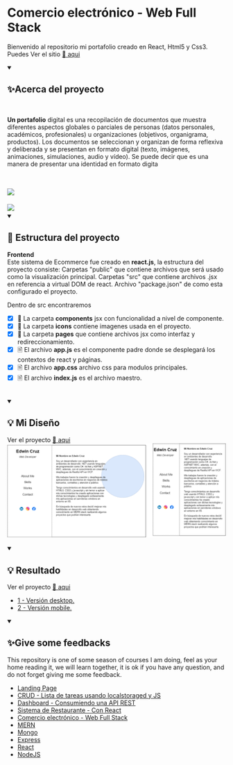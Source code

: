# Comercio electrónico - Web Full Stack
Bienvenido al repositorio mi portafolio creado en React, Html5 y Css3.
<br>
Puedes Ver el sitio <a href="https://ucamp-ecommerce-client.onrender.com/">🔗 aqui</a>

<details open="">
  <summary><h2>✨Acerca del proyecto</h2></summary>
  <br>
<p dir="auto">
    <b>Un portafolio</b> digital es una recopilación de documentos que muestra diferentes aspectos globales o parciales de personas (datos personales, académicos, profesionales) u organizaciones (objetivos, organigrama, productos). Los documentos se seleccionan y organizan de forma reflexiva y deliberada y se presentan en formato digital (texto, imágenes, animaciones, simulaciones, audio y vídeo). Se puede decir que es una manera de presentar una identidad en formato digita
</p>
<br><br>
<img src="https://github.com/EdwinCruz13/Ucamp-Ecommerce/blob/main/othersFile/images/React-App.png?raw=true" />
<br><br>
<img src="https://github.com/EdwinCruz13/Ucamp-Ecommerce/blob/main/othersFile/images/React-App-Collections.png?raw=true" />
</details>


<details open="">
  <summary><h2>🚀 Estructura del proyecto</h2></summary>
<p dir="auto"> 
<b>Frontend</b>
<br>
Este sistema de Ecommerce fue creado en <b>react.js</b>, la estructura del proyecto consiste:
Carpetas "public" que contiene archivos que será usado como la visualización principal.
Carpetas "src" que contiene archivos .jsx en referencia a virtual DOM de react.
Archivo "package.json" de como esta configurado el proyecto.

Dentro de src encontraremos

- [x] 📁 La carpeta <b>components</b> jsx con funcionalidad a nivel de componente.
  <br>
- [x] 📁 La carpeta <b>icons</b> contiene imagenes usada en el proyecto.
  <br>
- [x] 📁 La carpeta <b>pages</b> que contiene archivos jsx como interfaz y redireccionamiento.
  <br>
- [x] 🗎  El archivo <b>app.js</b> es el componente padre donde se desplegará los contextos de react y páginas.
  <br>
- [x] 🗎  El archivo <b>app.css</b> archivo css para modulos principales.
  <br>
- [x] 🗎  El archivo <b>index.js</b> es el archivo maestro.
  <br><br>
</p>
</details>


<details open="">
  <summary><h2>💡 Mi Diseño</h2></summary>
<p dir="auto"> 
  Ver el proyecto <a href="https://ucamp-ecommerce-client.onrender.com/">🔗 aqui</a>
  <br>
  <img src="https://github.com/EdwinCruz13/Ucamp-Portfolio/blob/main/src/icons/Portfolio.drawio.png?raw=true" />    
</p>
</details>


<details open="">
  <summary><h2>💡 Resultado</h2></summary>
<p dir="auto"> 
  Ver el proyecto <a href="https://ucamp-ecommerce-client.onrender.com/">🔗 aqui</a>
  <br>
  <ul>
    <li><a href="https://github.com/EdwinCruz13/Ucamp-Portfolio/blob/main/src/icons/React-App.png?raw=true">1 - Versión desktop.</a></li>
    <li><a href="https://github.com/EdwinCruz13/Ucamp-Portfolio/blob/main/src/icons/React-App2.png?raw=true"> 2 - Versión mobile.</a></li>
  </ul>        
</p>
</details>


<details open="">
  <summary><h2>✨Give some feedbacks</h2></summary>
<p dir="auto">
  This repository is one of some season of courses I am doing, feel as your home reading it, we will learn together, it is ok if you have any question, and do not forget giving me some feedback.
  </br>
  <ul>
    <li><a href="https://github.com/EdwinCruz13/LandingPage/">Landing Page</a></li>
    <li><a href="https://github.com/EdwinCruz13/Ucamp-Crud">CRUD - Lista de tareas usando localstoraged y JS</a></li>
    <li><a href="https://github.com/EdwinCruz13/Ucamp-Dashboard/">Dashboard - Consumiendo una API REST</a></li>
    <li><a href="https://github.com/EdwinCruz13/Ucamp-Restaurant">Sistema de Restaurante - Con React</a></li>
    <li><a href="https://github.com/EdwinCruz13/Ucamp-Ecommerce">Comercio electrónico - Web Full Stack</a></li>
    <li><a href="https://github.com/EdwinCruz13/MERN">MERN</a></li>
    <li><a href="#">Mongo</a></li>
    <li><a href="#">Express</a></li>
    <li><a href="#">React</a></li>
    <li><a href="https://github.com/EdwinCruz13/NodeJS-Lesson">NodeJS</a></li>
  </ul>

</p>
</details>

